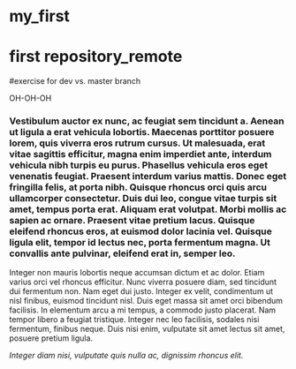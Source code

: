 # my_first
# first repository_remote

#exercise for dev vs. master branch

OH-OH-OH


### Vestibulum auctor ex nunc, ac feugiat sem tincidunt a. Aenean ut ligula a erat vehicula lobortis. Maecenas porttitor posuere lorem, quis viverra eros rutrum cursus. Ut malesuada, erat vitae sagittis efficitur, magna enim imperdiet ante, interdum vehicula nibh turpis eu purus. Phasellus vehicula eros eget venenatis feugiat. Praesent interdum varius mattis. Donec eget fringilla felis, at porta nibh. Quisque rhoncus orci quis arcu ullamcorper consectetur. Duis dui leo, congue vitae turpis sit amet, tempus porta erat. Aliquam erat volutpat. Morbi mollis ac sapien ac ornare. Praesent vitae pretium lacus. Quisque eleifend rhoncus eros, at euismod dolor lacinia vel. Quisque ligula elit, tempor id lectus nec, porta fermentum magna. Ut convallis ante pulvinar, eleifend erat in, semper leo.

Integer non mauris lobortis neque accumsan dictum et ac dolor. Etiam varius orci vel rhoncus efficitur. Nunc viverra posuere diam, sed tincidunt dui fermentum non. Nam eget dui justo. Integer ex velit, condimentum ut nisl finibus, euismod tincidunt nisl. Duis eget massa sit amet orci bibendum facilisis. In elementum arcu a mi tempus, a commodo justo placerat. Nam tempor libero a feugiat tristique. Integer nec leo facilisis, sodales nisi fermentum, finibus neque. Duis nisi enim, vulputate sit amet lectus sit amet, posuere pretium ligula.

_Integer diam nisi, vulputate quis nulla ac, dignissim rhoncus elit._

